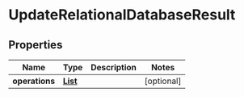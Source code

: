 

# UpdateRelationalDatabaseResult


## Properties

| Name | Type | Description | Notes |
|------------ | ------------- | ------------- | -------------|
|**operations** | [**List**](List.md) |  |  [optional] |




